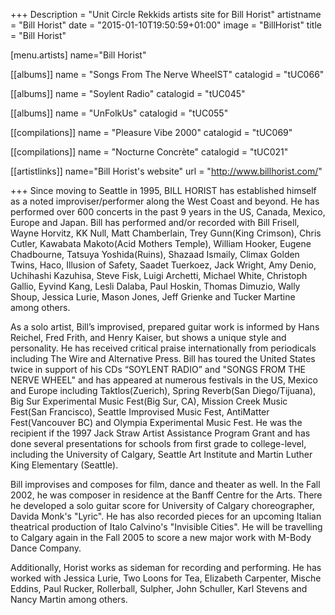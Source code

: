 +++
Description = "Unit Circle Rekkids artists site for Bill Horist"
artistname = "Bill Horist"
date = "2015-01-10T19:50:59+01:00"
image = "BillHorist"
title = "Bill Horist"

[menu.artists]
	name="Bill Horist"

[[albums]]
	name = "Songs From The Nerve WheelST"
	catalogid = "tUC066"

[[albums]]
	name = "Soylent Radio"
	catalogid = "tUC045"

[[albums]]
	name = "UnFolkUs"
	catalogid = "tUC055"

[[compilations]]
	name = "Pleasure Vibe 2000"
	catalogid = "tUC069"

[[compilations]]
	name = "Nocturne Concrète"
	catalogid = "tUC021"

[[artistlinks]]
	name="Bill Horist's website"
	url = "http://www.billhorist.com/"
	
+++
Since moving to Seattle in 1995, BILL HORIST has established himself as a noted improviser/performer along the West Coast and beyond. He has performed over 600 concerts in the past 9 years in the US, Canada, Mexico, Europe and Japan. Bill has performed and/or recorded with Bill Frisell, Wayne Horvitz, KK Null, Matt Chamberlain, Trey Gunn(King Crimson), Chris Cutler, Kawabata Makoto(Acid Mothers Temple), William Hooker, Eugene Chadbourne, Tatsuya Yoshida(Ruins), Shazaad Ismaily, Climax Golden Twins, Haco, Illusion of Safety, Saadet Tuerkoez, Jack Wright, Amy Denio, Uchihashi Kazuhisa, Steve Fisk, Luigi Archetti, Michael White, Christoph Gallio, Eyvind Kang, Lesli Dalaba, Paul Hoskin, Thomas Dimuzio, Wally Shoup, Jessica Lurie, Mason Jones, Jeff Grienke and Tucker Martine among others.

As a solo artist, Bill’s improvised, prepared guitar work is informed by Hans Reichel, Fred Frith, and Henry Kaiser, but shows a unique style and personality. He has received critical praise internationally from periodicals including The Wire and Alternative Press. Bill has toured the United States twice in support of his CDs “SOYLENT RADIO” and "SONGS FROM THE NERVE WHEEL" and has appeared at numerous festivals in the US, Mexico and Europe including Taktlos(Zuerich), Spring Reverb(San Diego/Tijuana), Big Sur Experimental Music Fest(Big Sur, CA), Mission Creek Music Fest(San Francisco), Seattle Improvised Music Fest, AntiMatter Fest(Vancouver BC) and Olympia Experimental Music Fest. He was the recipient if the 1997 Jack Straw Artist Assistance Program Grant and has done several presentations for schools from first grade to college-level, including the University of Calgary, Seattle Art Institute and Martin Luther King Elementary (Seattle).

Bill improvises and composes for film, dance and theater as well. In the Fall 2002, he was composer in residence at the Banff Centre for the Arts. There he developed a solo guitar score for University of Calgary choreographer, Davida Monk's "Lyric". He has also recorded pieces for an upcoming Italian theatrical production of Italo Calvino's "Invisible Cities". He will be travelling to Calgary again in the Fall 2005 to score a new major work with M-Body Dance Company.

Additionally, Horist works as sideman for recording and performing. He has worked with Jessica Lurie, Two Loons for Tea, Elizabeth Carpenter, Mische Eddins, Paul Rucker, Rollerball, Sulpher, John Schuller, Karl Stevens and Nancy Martin among others.